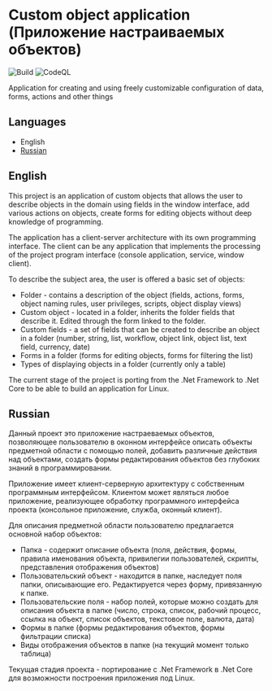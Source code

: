 # Custom object application (Приложение настраиваемых объектов)

![Build](https://github.com/Akeloya/CustomObjectApplication/workflows/.NET%20Core/badge.svg)
![CodeQL](https://github.com/Akeloya/CustomObjectApplication/workflows/CodeQL/badge.svg)

Application for creating and using freely customizable configuration of data, forms, actions and other things

## Languages

- English
- [Russian](#Russian)

## English

This project is an application of custom objects that allows the user to describe objects in the domain using fields in the window interface, add various actions on objects, create forms for editing objects without deep knowledge of programming.

The application has a client-server architecture with its own programming interface. The client can be any application that implements the processing of the project program interface (console application, service, window client).

To describe the subject area, the user is offered a basic set of objects:

- Folder - contains a description of the object (fields, actions, forms, object naming rules, user privileges, scripts, object display views)
- Custom object - located in a folder, inherits the folder fields that describe it. Edited through the form linked to the folder.
- Custom fields - a set of fields that can be created to describe an object in a folder (number, string, list, workflow, object link, object list, text field, currency, date)
- Forms in a folder (forms for editing objects, forms for filtering the list)
- Types of displaying objects in a folder (currently only a table)

The current stage of the project is porting from the .Net Framework to .Net Core to be able to build an application for Linux.

## Russian

Данный проект это приложение настраеваемых объектов, позволяющее пользователю в оконном интерфейсе описать объекты предметной области с помощью полей, добавить различные действия над объектами, создать формы редактирования объектов без глубоких знаний в программировании.

Приложение имеет клиент-серверную архитектуру с собственным программным интерфейсом. Клиентом может являться любое приложение, реализующее обработку программного интерфейса проекта (консольное приложение, служба, оконный клиент).

Для описания предметной области пользователю предлагается основной набор объектов:

- Папка - содержит описание объекта (поля, действия, формы, правила именования объекта, привилегии пользователей, скрипты, представления отображения объектов)
- Пользовательский объект - находится в папке, наследует поля папки, описывающие его. Редактируется через форму, привязанную к папке.
- Пользовательские поля - набор полей, которые можно создать для описания объекта в папке (число, строка, список, рабочий процесс, ссылка на объект, список объектов, текстовое поле, валюта, дата)
- Формы в папке (формы редактирования объектов, формы фильтрации списка)
- Виды отображения объектов в папке (на текущий момент только таблица)

Текущая стадия проекта - портирование с .Net Framework в .Net Core для возможности построения приложения под Linux.
